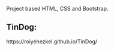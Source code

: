 Project based HTML, CSS and Bootstrap.

<h2>TinDog:</h2>
<link href="https://roiyehezkel.github.io/TinDog/">https://roiyehezkel.github.io/TinDog/</a>
